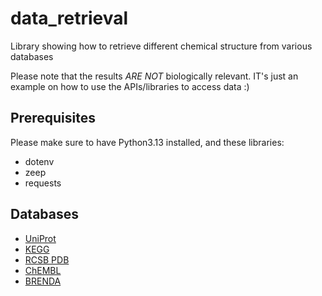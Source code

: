 # data_retrieval
Library showing how to retrieve different chemical structure from various databases

Please note that the results *ARE NOT* biologically relevant. IT's just an example on how to use the APIs/libraries to access data :)
 
## Prerequisites
Please make sure to have Python3.13 installed, and these libraries:
- dotenv
- zeep
- requests

## Databases
- [UniProt](https://www.uniprot.org/)
- [KEGG](https://www.kegg.jp/kegg/)
- [RCSB PDB](https://www.rcsb.org/)
- [ChEMBL](https://www.ebi.ac.uk/chembl/)
- [BRENDA](https://www.brenda-enzymes.org/)